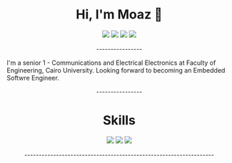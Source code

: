 <h1 align="center">Hi, I'm Moaz 👋</h1>
<p align="center">
    <a href="https://web.facebook.com/moaz.mohamed.376043/"><img src="https://img.shields.io/badge/Facebook-1877F2?style=for-the-badge&logo=facebook&logoColor=white"/></a>
    <a href="https://www.linkedin.com/in/moaz-mohamed-helmy/"><img src="https://img.shields.io/badge/LinkedIn-0077B5?style=for-the-badge&logo=linkedin&logoColor=white"/></a>
    <a href="https://twitter.com/Moaz_Mohamed__/"><img src="https://img.shields.io/badge/Twitter-1DA1F2?style=for-the-badge&logo=twitter&logoColor=white"/></a>
    <a href="https://www.instagram.com/moaz.mohamed__/"><img src="https://img.shields.io/badge/Instagram-E4405F?style=for-the-badge&logo=instagram&logoColor=white"/></a>
  </p>
  
<p align="center">----------------</p>

I'm a senior 1 - Communications and Electrical Electronics at Faculty of Engineering, Cairo University.
Looking forward to becoming an Embedded Softwre Engineer.

<p align="center">----------------</p>
<h1 align="center">Skills</h1>
<p align="center">
  <img src="https://img.shields.io/badge/C-00599C?style=for-the-badge&logo=c&logoColor=white"/></a>
  <img src="https://img.shields.io/badge/C%2B%2B-00599C?style=for-the-badge&logo=c%2B%2B&logoColor=white"/></a>
  <img src="https://img.shields.io/badge/Python-3776AB?style=for-the-badge&logo=python&logoColor=white"/></a>
   </p>
<p align="center">------------------------------------------------------------------</p>




